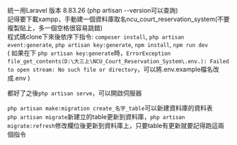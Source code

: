 統一用Laravel 版本 8.83.26 (php artisan --version可以查詢)  
記得要下載xampp，手動建一個資料庫取名ncu_court_reservation_system(不要複製貼上，多一個空格很容易跳錯)  
程式碼clone下來後依序下指令: `composer install`, `php artisan event:generate`, `php artisan key:generate`, `npm install`, `npm run dev`  
( 如果在下 `php artisan key:generate`時，`ErrorException file_get_contents(D:\大三上\NCU_Court_Reservation_System\.env.): Failed to open stream: No such file or directory`，可以將.env.example檔名改成.env )

都好了之後`php artisan serve`，可以開啟伺服器  

`php artisan make:migration create_名字_table`可以新建資料庫的資料表  
`php artisan migrate`新建立的table更新到資料庫，`php artisan migrate:refresh`修改欄位後更新到資料庫上，只要table有更新就要記得跑這兩個指令

